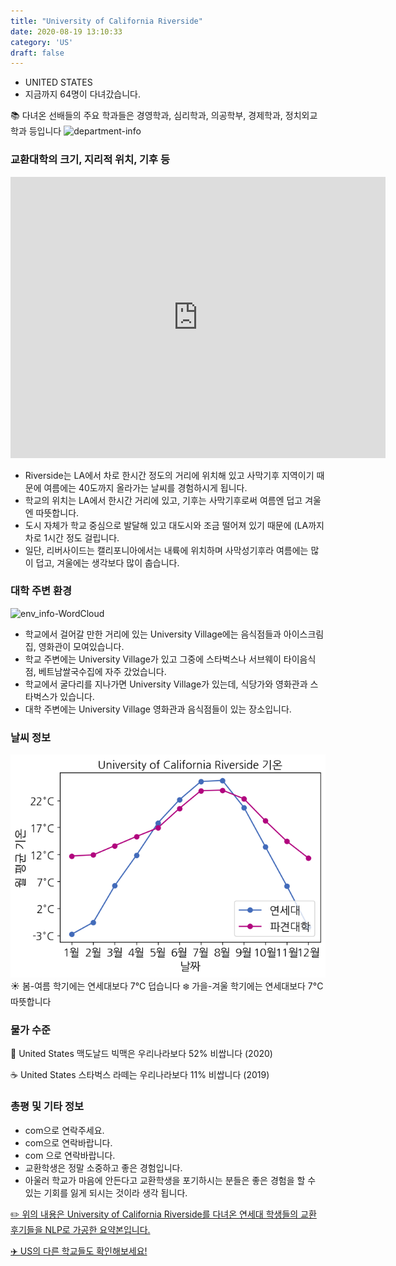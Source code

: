 ```yaml
---
title: "University of California Riverside"
date: 2020-08-19 13:10:33
category: 'US'
draft: false
---
```



* UNITED STATES
* 지금까지 64명이 다녀갔습니다. 

📚 다녀온 선배들의 주요 학과들은 경영학과, 심리학과, 의공학부, 경제학과, 정치외교학과 등입니다
![department-info](../plots/US000192.png)
### 교환대학의 크기, 지리적 위치, 기후 등
<iframe
width="600"
height="450"
frameborder="0" style="border:0"
src="https://www.google.com/maps/embed/v1/place?key=AIzaSyC9e1AME-pVmWC4hBpFdu5S4dKzyepa3HQ&q=University+of+California+Riverside&center=33.9737055,-117.3280644&zoom=14" allowfullscreen>
</iframe>

* Riverside는 LA에서 차로 한시간 정도의 거리에 위치해 있고 사막기후 지역이기 때문에 여름에는 40도까지 올라가는 날씨를 경험하시게 됩니다.
* 학교의 위치는 LA에서 한시간 거리에 있고, 기후는 사막기후로써 여름엔 덥고 겨울엔 따뜻합니다.
* 도시 자체가 학교 중심으로 발달해 있고 대도시와 조금 떨어져 있기 때문에 (LA까지 차로 1시간 정도 걸립니다.
* 일단, 리버사이드는 캘리포니아에서는 내륙에 위치하며 사막성기후라 여름에는 많이 덥고, 겨울에는 생각보다 많이 춥습니다.


### 대학 주변 환경

![env_info-WordCloud](../univ_wordclouds_okt/env_info/US000192_env_info_okt.png)

* 학교에서 걸어갈 만한 거리에 있는 University Village에는 음식점들과 아이스크림집, 영화관이 모여있습니다.
* 학교 주변에는 University Village가 있고 그중에 스타벅스나 서브웨이 타이음식점, 베트남쌀국수집에 자주 갔었습니다.
* 학교에서 굴다리를 지나가면 University Village가 있는데, 식당가와 영화관과 스타벅스가 있습니다.
* 대학 주변에는 University Village 영화관과 음식점들이 있는 장소입니다.


### 날씨 정보 
 ![temparature_US000192](../plots/weather/US000192.png)
☀️ 봄-여름 학기에는 연세대보다 7°C 덥습니다
❄️ 가을-겨울 학기에는 연세대보다 7°C 따뜻합니다
### 물가 수준 
🍔 United States 맥도날드 빅맥은 우리나라보다 52% 비쌉니다 (2020)

☕️ United States 스타벅스 라떼는 우리나라보다 11% 비쌉니다 (2019)

### 총평 및 기타 정보
* com으로 연락주세요.
* com으로 연락바랍니다.
* com 으로 연락바랍니다.
* 교환학생은 정말 소중하고 좋은 경험입니다.
* 아울러 학교가 마음에 안든다고 교환학생을 포기하시는 분들은 좋은 경험을 할 수 있는 기회를 잃게 되시는 것이라 생각 됩니다.


[✏️ 위의 내용은 University of California Riverside를 다녀온 연세대 학생들의 교환 후기들을 NLP로 가공한 요약본입니다.](http://oia.yonsei.ac.kr/partner/expReport.asp?ucode=US000192&bgbn=A)

[✈️ US의 다른 학교들도 확인해보세요!](https://yonsei-exchange.netlify.app/?category=US)
